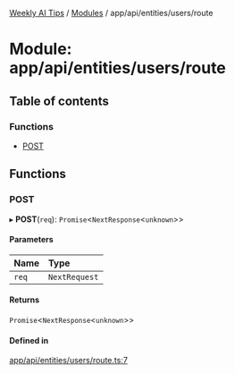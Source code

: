 [Weekly AI Tips](../README.md) / [Modules](../modules.md) / app/api/entities/users/route

# Module: app/api/entities/users/route

## Table of contents

### Functions

- [POST](app_api_entities_users_route.md#post)

## Functions

### POST

▸ **POST**(`req`): `Promise`\<`NextResponse`\<`unknown`\>\>

#### Parameters

| Name | Type |
| :------ | :------ |
| `req` | `NextRequest` |

#### Returns

`Promise`\<`NextResponse`\<`unknown`\>\>

#### Defined in

[app/api/entities/users/route.ts:7](https://github.com/alexsoyes/weekly-ai-tips/blob/82d80f9c03fb9b1eb480331758fae01e00b39731/app/api/entities/users/route.ts#L7)
